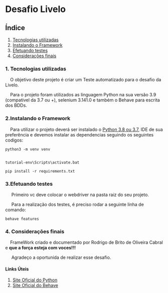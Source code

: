 # Desafio Livelo

## Índice

<ol>
  <li><a href="#Tecnologias">Tecnologias utilizadas</a></li>
  <li><a href="#Config">Instalando o Framework</a></li>
  <li><a href="#Testes">Efetuando testes</a></li>
  <li><a href="#final">Considerações finais</a>
 
</ol> 


### <a name="Tecnologias">1. Tecnologias utilizadas</a> 

&nbsp;&nbsp;&nbsp;&nbsp;O objetivo deste projeto é criar um Teste automatizado para o desafio da Livelo.

&nbsp;&nbsp;&nbsp;&nbsp;Para o projeto foram utilizados as linguagem Python na sua versão 3.9 (compativel da 3.7 ou +), 
selenium   3.141.0 e também o  Behave para escrita dos BDDs.

### <a name="Config">2.Instalando o Framework</a>  

&nbsp;&nbsp;&nbsp;&nbsp;Para utilizar o projeto deverá ser instalado o <a href="https://www.python.org/downloads/release/python-383/">Python 3.8 ou 3.7</a>, IDE de sua preferência e devemos instalar as dependencias seguindo os seguintes codigos:

```shell script
python3 -m venv venv

```
```shell script

tutorial-env\Scripts\activate.bat

```


```shell script
pip install -r requirements.txt
```

### <a name="Testes">3.Efetuando testes</a>  
&nbsp;&nbsp;&nbsp;&nbsp; Primeiro vc deve colocar o webdriver na pasta raiz do seu projeto.



&nbsp;&nbsp;&nbsp;&nbsp; Para a realização dos testes, é preciso rodar a seguinte linha de comando:

```shell script
behave features
```
### <a name="final">4. Considerações finais</a>

&nbsp;&nbsp;&nbsp;&nbsp;FrameWork criado e documentado por Rodrigo de Brito de Oliveira Cabral
e <b>que a força esteja com voces!!!</b>

&nbsp;&nbsp;&nbsp;&nbsp; Agradeço a oportunida de realizar esse desafio.

#### Links Úteis
<ol>
  <li><a href="https://www.python.org/downloads/release/python-383/">Site Oficial do Python</a></li>
  <li><a href="https://behave.readthedocs.io/en/stable/index.html">Site Oficial do Behave</a></li>
  
</ol> 

